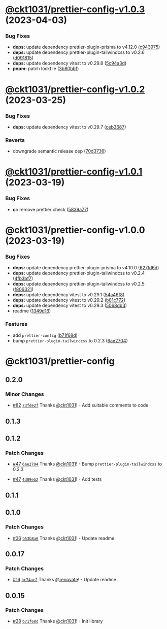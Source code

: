 # [@ckt1031/prettier-config-v1.0.3](https://github.com/ckt1031/nodejs-config/compare/@ckt1031/prettier-config-v1.0.2...@ckt1031/prettier-config-v1.0.3) (2023-04-03)


### Bug Fixes

* **deps:** update dependency prettier-plugin-prisma to v4.12.0 ([c943975](https://github.com/ckt1031/nodejs-config/commit/c9439756e4d6dd4e5631e1a0beb0fa6e2e905619))
* **deps:** update dependency prettier-plugin-tailwindcss to v0.2.6 ([d091815](https://github.com/ckt1031/nodejs-config/commit/d0918151f4024b926daf2b846c088939805976a9))
* **deps:** update dependency vitest to v0.29.8 ([5c94a3d](https://github.com/ckt1031/nodejs-config/commit/5c94a3dcbbb3cf6635198ac35641b6972586b6d7))
* **pnpm:** patch lockfile ([3b80bbf](https://github.com/ckt1031/nodejs-config/commit/3b80bbf946dfaec08143b5327cf486d632cec6d5))

# [@ckt1031/prettier-config-v1.0.2](https://github.com/ckt1031/nodejs-config/compare/@ckt1031/prettier-config-v1.0.1...@ckt1031/prettier-config-v1.0.2) (2023-03-25)

### Bug Fixes

- **deps:** update dependency vitest to v0.29.7 ([ceb3687](https://github.com/ckt1031/nodejs-config/commit/ceb3687cfcc95d4e76472414e12390c0fe59e35f))

### Reverts

- downgrade semantic release dep ([70d3736](https://github.com/ckt1031/nodejs-config/commit/70d3736d563a00912cad26ba151899c565f1ffb9))

# [@ckt1031/prettier-config-v1.0.1](https://github.com/ckt1031/nodejs-config/compare/@ckt1031/prettier-config-v1.0.0...@ckt1031/prettier-config-v1.0.1) (2023-03-19)

### Bug Fixes

- **ci:** remove prettier check ([5839a77](https://github.com/ckt1031/nodejs-config/commit/5839a77f5975b0bd0a216277bf78752a57c0d1d8))

# @ckt1031/prettier-config-v1.0.0 (2023-03-19)

### Bug Fixes

- **deps:** update dependency prettier-plugin-prisma to v4.10.0 ([627fd6d](https://github.com/ckt1031/nodejs-config/commit/627fd6d8007ede518754b57920b72938aee6096c))
- **deps:** update dependency prettier-plugin-tailwindcss to v0.2.4 ([4fb3bf7](https://github.com/ckt1031/nodejs-config/commit/4fb3bf7bdab8a8ef7eb174d08f301661bcaf3738))
- **deps:** update dependency prettier-plugin-tailwindcss to v0.2.5 ([f806321](https://github.com/ckt1031/nodejs-config/commit/f806321aabbab5c7bec77152072ef4552efbceff))
- **deps:** update dependency vitest to v0.29.1 ([54a46f8](https://github.com/ckt1031/nodejs-config/commit/54a46f812674cff44071bb7fd1d429a98de588b6))
- **deps:** update dependency vitest to v0.29.2 ([b81c772](https://github.com/ckt1031/nodejs-config/commit/b81c772dfac59f7e09479782aa2556dd4a377f33))
- **deps:** update dependency vitest to v0.29.3 ([5068db3](https://github.com/ckt1031/nodejs-config/commit/5068db3900de10a8807e4696a1805b4a936e8fc1))
- readme ([1349d16](https://github.com/ckt1031/nodejs-config/commit/1349d16dffb9d66dd6bda3f79d31b957c1db5c32))

### Features

- add `prettier-config` ([b71f68d](https://github.com/ckt1031/nodejs-config/commit/b71f68d37418d19423b0fe78cdb5be30e552f766))
- bump `prettier-plugin-tailwindcss` to 0.2.3 ([6ae2704](https://github.com/ckt1031/nodejs-config/commit/6ae27043ec69ec902bb7935e91fddcd2b4917c95))

# @ckt1031/prettier-config

## 0.2.0

### Minor Changes

- [#82](https://github.com/ckt1031/nodejs-config/pull/82) [`73fde2f`](https://github.com/ckt1031/nodejs-config/commit/73fde2f8a693f03f24d34a42220d12ec1a2b6c98) Thanks [@ckt1031](https://github.com/ckt1031)! - Add suitable comments to code

## 0.1.3

## 0.1.2

### Patch Changes

- [#47](https://github.com/ckt1031/nodejs-config/pull/47) [`6ae2704`](https://github.com/ckt1031/nodejs-config/commit/6ae27043ec69ec902bb7935e91fddcd2b4917c95) Thanks [@ckt1031](https://github.com/ckt1031)! - Bump `prettier-plugin-tailwindcss` to 0.2.3

- [#47](https://github.com/ckt1031/nodejs-config/pull/47) [`4d09eb2`](https://github.com/ckt1031/nodejs-config/commit/4d09eb29c84e29d65a2756d7ce38870c6400d9cf) Thanks [@ckt1031](https://github.com/ckt1031)! - Add tests

## 0.1.1

## 0.1.0

### Patch Changes

- [#36](https://github.com/ckt1031/nodejs-config/pull/36) [`b53b8a6`](https://github.com/ckt1031/nodejs-config/commit/b53b8a66e89d51ec5483aefb2fadfca1e57cb7e2) Thanks [@ckt1031](https://github.com/ckt1031)! - Update readme

## 0.0.17

### Patch Changes

- [#16](https://github.com/ckt1031/nodejs-config/pull/16) [`bc74ac2`](https://github.com/ckt1031/nodejs-config/commit/bc74ac231e83840e46ff4c94e595fd55888d5ee3) Thanks [@renovate](https://github.com/apps/renovate)! - Update readme

## 0.0.15

### Patch Changes

- [#28](https://github.com/ckt1031/nodejs-config/pull/28) [`b71f68d`](https://github.com/ckt1031/nodejs-config/commit/b71f68d37418d19423b0fe78cdb5be30e552f766) Thanks [@ckt1031](https://github.com/ckt1031)! - Init library
